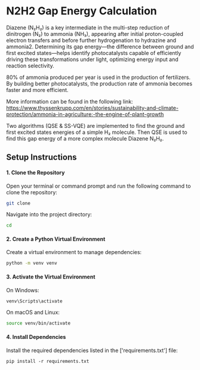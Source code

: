 # N2H2 Gap Energy Calculation

Diazene (N₂H₂) is a key intermediate in the multi-step reduction of dinitrogen (N₂) to ammonia (NH₃), appearing after initial proton-coupled electron transfers and before further hydrogenation to hydrazine and ammonia2. Determining its gap energy—the difference between ground and first excited states—helps identify photocatalysts capable of efficiently driving these transformations under light, optimizing energy input and reaction selectivity.

80% of ammonia produced per year is used in the production of fertilizers. By building better photocatalysts, the production rate of ammonia becomes faster and more efficient.

More information can be found in the following link: https://www.thyssenkrupp.com/en/stories/sustainability-and-climate-protection/ammonia-in-agriculture:-the-engine-of-plant-growth

Two algorithms (QSE & SS-VQE) are implemented to find the ground and first excited states energies of a simple H₂ molecule. Then QSE is used to find this gap energy of a more complex molecule Diazene N₂H₂.

## Setup Instructions

#### 1. **Clone the Repository**

   Open your terminal or command prompt and run the following command to clone the repository:

   ```bash
   git clone 
```
Navigate into the project directory:
```bash
cd 
```
#### 2. **Create a Python Virtual Environment**
Create a virtual environment to manage dependencies:

```bash
python -m venv venv
```
#### 3. **Activate the Virtual Environment**
On Windows:
```bash
venv\Scripts\activate
```
On macOS and Linux:
```bash
source venv/bin/activate
```
#### 4. **Install Dependencies**
Install the required dependencies listed in the ['requirements.txt'] file:
```
pip install -r requirements.txt
